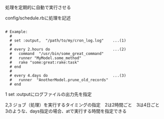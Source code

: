 処理を定期的に自動で実行させる

config/schedule.rbに処理を記述

```

# Example:
  #
  # set :output,  "/path/to/my/cron_log.log"    ...(1)
  #
  # every 2.hours do                            ...(2)
  #   command  "/usr/bin/some_great_command"
  #   runner "MyModel.some_method"
  #   rake "some:great:rake:task"
  # end
  #
  # every 4.days do                             ...(3)
  #   runner  "AnotherModel.prune_old_records"
  # end
```


1 set :outputにログファイルの出力先を指定　

2,3 ジョブ（処理）を実行するタイミングの指定　2は2時間ごと　3は4日ごと　3のような、days指定の場合、atで実行する時間を指定できる


